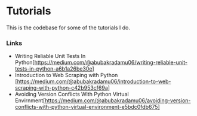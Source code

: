 # Tutorials
This is the codebase for some of the tutorials I do.

### Links
+ Writing Reliable Unit Tests In Python[https://medium.com/@abubakradamu06/writing-reliable-unit-tests-in-python-a6b1a26be30e]
+ Introduction to Web Scraping with Python [https://medium.com/@abubakradamu06/introduction-to-web-scraping-with-python-c42b953cf69a]
+ Avoiding Version Conflicts With Python Virtual Envirnment[https://medium.com/@abubakradamu06/avoiding-version-conflicts-with-python-virtual-environment-e5bdc0fdb675]
